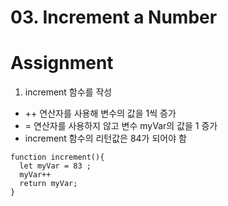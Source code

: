 # 03. Increment a Number

# Assignment

1. increment 함수를 작성

- ++ 연산자를 사용해 변수의 값을 1씩 증가
- = 연산자를 사용하지 않고 변수 myVar의 값을 1 증가
- increment 함수의 리턴값은 84가 되어야 함

```
function increment(){
  let myVar = 83 ;
  myVar++
  return myVar;
}
```
